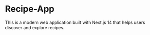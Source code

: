 # Recipe-App
This is a modern web application built with Next.js 14 that helps users discover and explore recipes.
